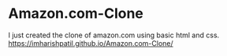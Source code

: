 # Amazon.com-Clone
I just created the clone of amazon.com using basic html and css. 
https://imharishpatil.github.io/Amazon.com-Clone/
